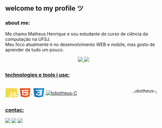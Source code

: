 ## welcome to my profile ツ

### about me: 
Me chamo Matheus Henrique e sou estudante do curso de ciência da computação na UFSJ.<br>
Meu foco atualmente é no desenvolvimento WEB e mobile, mas gosto de aprender de tudo um pouco.<br>


<div align="center">
  <a href="https://github.com/robotheus">
  <img height="180em" src="https://github-readme-stats.vercel.app/api?username=robotheus&show_icons=true&theme=cobalt&include_all_commits=true&count_private=true"/>
  <img height="180em" src="https://github-readme-stats.vercel.app/api/top-langs/?username=robotheus&layout=compact&langs_count=7&theme=cobalt"/>
</div>
  
  ##
  ### technologies e tools i use:
 <div style="display: inline_block"><br>
  <img align="center" alt="robotheus-Js" height="30" width="40" src="https://raw.githubusercontent.com/devicons/devicon/master/icons/javascript/javascript-plain.svg">
  <img align="center" alt="robotheus-HTML" height="30" width="40" src="https://raw.githubusercontent.com/devicons/devicon/master/icons/html5/html5-original.svg">
  <img align="center" alt="robotheus-CSS" height="30" width="40" src="https://raw.githubusercontent.com/devicons/devicon/master/icons/css3/css3-original.svg">
  <img align="center" alt="tobotheus-C" height="30" width="40" src="https://cdn.jsdelivr.net/gh/devicons/devicon/icons/c/c-original.svg"/>
  <img align="right" alt="robotheus-pic" height="150" style="border-radius:50px;" src="https://videos.files.wordpress.com/G7StzwR1/2254306098123055-hd_hd.original.jpg">
</div>
  
 ##
 ### contac:
<div> 
  <a href="https://twitter.com/gccmatheuss" target="_blank"><img src="https://img.shields.io/badge/Twitter-1DA1F2?style=for-the-badge&logo=twitter&logoColor=white" target="_blank"></a>
  <a href="https://instagram.com/robotmatheus" target="_blank"><img src="https://img.shields.io/badge/-Instagram-%23E4405F?style=for-the-badge&logo=instagram&logoColor=white" target="_blank"></a>
 	<a href = "mailto:matheusrickbatista@aluno.ufsj.edu.br"><img src="https://img.shields.io/badge/Gmail-D14836?style=for-the-badge&logo=gmail&logoColor=white" target="_blank"></a>
  <!--<a href="www.linkedin.com/in/matheusufsj" target="_blank"><img src="https://img.shields.io/badge/-LinkedIn-%230077B5?style=for-the-badge&logo=linkedin&logoColor=white" target="_blank"></a> -->
 
  
</div>
